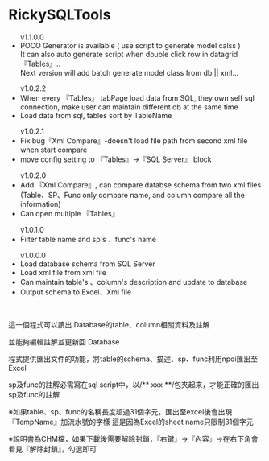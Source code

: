 # RickySQLTools
  
   
  <ul><a>v1.1.0.0</a>
    <li> POCO Generator is available ( use script to generate model calss )
          <br/>
          It can also auto generate script when double click row in datagrid 『Tables』..
          <br/>
          Next version will add batch generate model class from db || xml...
  </ul>   
  
  <ul><a>v1.0.2.2</a>
    <li> When every 『Tables』 tabPage load data from SQL, they own self sql connection, make user can maintain different db at the same time
    <li> Load data from sql, tables sort by TableName
  </ul>   
  
  <ul><a>v1.0.2.1</a>
    <li> Fix bug『Xml Compare』-doesn't load file path from second xml file when start compare
    <li> move config setting to 『Tables』→『SQL Server』 block
  </ul>      
  
  <ul><a>v1.0.2.0</a>
    <li> Add 『Xml Compare』, can compare databse schema from two xml files 
         </br>(Table、SP、Func only compare name, and column compare all the information)</li>
    <li> Can open multiple 『Tables』</li>
  </ul>
  
  <ul><a>v1.0.1.0</a>
    <li> Filter table name and sp's 、func's name</li>
  </ul>
  <ul><a>v1.0.0.0</a>
    <li> Load database schema from SQL Server</li>
    <li> Load xml file from xml file</li>
    <li> Can maintain table's 、column's description and update to database</li>
    <li> Output schema to Excel、Xml file</li>
  </ul>

  <br/>
  
  這一個程式可以讀出 Database的table、column相關資料及註解
  
  並能夠編輯註解並更新回 Database
  
  程式提供匯出文件的功能，將table的schema、描述、sp、func利用npoi匯出至Excel
  
  sp及func的註解必需寫在sql script中，以/** xxx **/包夾起來，才能正確的匯出sp及func的註解
  
  ※如果table、sp、func的名稱長度超過31個字元，匯出至excel後會出現『TempName』加流水號的字樣
   這是因為Excel的sheet name只限制31個字元
  
  ※說明書為CHM檔，如果下載後需要解除封鎖，『右鍵』→『內容』→在右下角會看見『解除封鎖』，勾選即可
  
